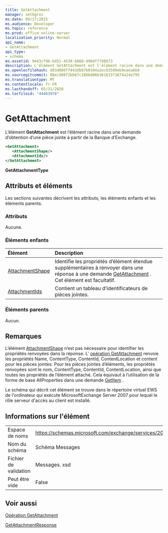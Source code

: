 ```yaml
---
title: GetAttachment
manager: sethgros
ms.date: 09/17/2015
ms.audience: Developer
ms.topic: reference
ms.prod: office-online-server
localization_priority: Normal
api_name:
- GetAttachment
api_type:
- schema
ms.assetid: 9443cf96-b451-4530-b868-490dff798673
description: L’élément GetAttachment est l’élément racine dans une demande d’obtention d’une pièce jointe à partir de la Banque d’Exchange.
ms.openlocfilehash: d03d086ff443db87b0104a2ec83599eb9eaea6b9
ms.sourcegitcommit: 88ec988f2bb67c1866d06b361615f3674a24e795
ms.translationtype: MT
ms.contentlocale: fr-FR
ms.lasthandoff: 05/31/2020
ms.locfileid: "44463978"
---
```

# <a name="getattachment"></a>GetAttachment

L’élément **GetAttachment** est l’élément racine dans une demande d’obtention d’une pièce jointe à partir de la Banque d’Exchange. 
  
```xml
<GetAttachment>
   <AttachmentShape/>
   <AttachmentIds/>
</GetAttachment>
```

 **GetAttachmentType**
## <a name="attributes-and-elements"></a>Attributs et éléments

Les sections suivantes décrivent les attributs, les éléments enfants et les éléments parents.
  
### <a name="attributes"></a>Attributs

Aucune.
  
### <a name="child-elements"></a>Éléments enfants

|**Élément**|**Description**|
|:-----|:-----|
|[AttachmentShape](attachmentshape.md) <br/> |Identifie les propriétés d’élément étendue supplémentaires à renvoyer dans une réponse à une demande [GetAttachment](getattachment.md) . Cet élément est facultatif.  <br/> |
|[AttachmentIds](attachmentids.md) <br/> |Contient un tableau d’identificateurs de pièces jointes.  <br/> |
   
### <a name="parent-elements"></a>Éléments parents

Aucun.
  
## <a name="remarks"></a>Remarques

L’élément [AttachmentShape](attachmentshape.md) n’est pas nécessaire pour identifier les propriétés renvoyées dans la réponse. L' [opération GetAttachment](getattachment-operation.md) renvoie les propriétés Name, ContentType, ContentId, ContentLocation et content pour les pièces jointes. Pour les pièces jointes d’éléments, les propriétés renvoyées sont le nom, ContentType, ContentId, ContentLocation, ainsi que toutes les propriétés de l’élément attaché. Cela équivaut à l’utilisation de la forme de base AllProperties dans une demande [GetItem](getitem.md) . 
  
Le schéma qui décrit cet élément se trouve dans le répertoire virtuel EWS de l'ordinateur qui exécute MicrosoftExchange Server 2007 pour lequel le rôle serveur d'accès au client est installé.
  
## <a name="element-information"></a>Informations sur l'élément

|||
|:-----|:-----|
|Espace de noms  <br/> |https://schemas.microsoft.com/exchange/services/2006/messages  <br/> |
|Nom du schéma  <br/> |Schéma Messages  <br/> |
|Fichier de validation  <br/> |Messages. xsd  <br/> |
|Peut être vide  <br/> |False  <br/> |
   
## <a name="see-also"></a>Voir aussi



[Opération GetAttachment](getattachment-operation.md)
  
[GetAttachmentResponse](getattachmentresponse.md)

